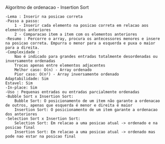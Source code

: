 Algoritmo de ordenacao - Insertion Sort

    -Lema : Inserir na posicao correta
    -Passo a passo:
        1 - Inserir cada elemento na posicao correta em relacao aos elementos anteriores
        2 - Comparacao item a item com os elementos anteriores
    -Resumo : Percorre o array, procura os antecessores menores e insere na posicao correta. Empurra o menor para a esquerda e puxa o maior para a direita.
    -Complexidade : 
        Nao é indicado para grandes entradas totalmente desordenadas ou inversamente ordenadas
        Trocas apenas entre elementos adjacentes
        Melhor caso: O(n) - Array ordenado
        Pior caso: O(n²) - Array inversamente ordenado
    Adaptabilidade: Sim
    Estavel: Sim    
    -In-place: Sim
    -Uso : Pequenas entradas ou entradas parcialmente ordenadas
    -Bubble Sort x Insertion Sort:
        Bubble Sort: O posicionamento de um item não garante a ordenacao de outros, apenas que esquerda é menor e direita é maior
        Insertion Sort: O posicionamento de um item garante a ordenacao dos anteriores
    -Selection Sort x Insertion Sort:
        Selection Sort: Em relacao a uma posicao atual -> ordenado e na posicao final
        Insertion Sort: Em relacao a uma posicao atual -> ordenado mas pode nao estar na posicao final
